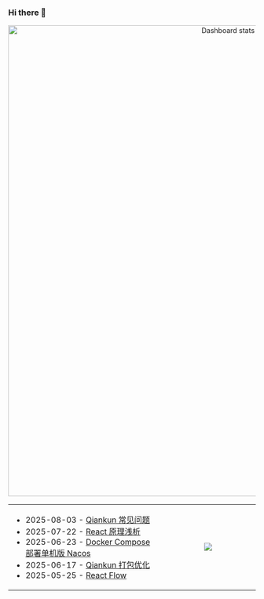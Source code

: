 ### Hi there 👋  

<!-- Made with [OSS Insight](https://ossinsight.io/) -->
<a href="https://next.ossinsight.io/widgets/official/compose-user-dashboard-stats?user_id=60531485" target="_blank" style="display: block" align="center">
  <picture>
    <source media="(prefers-color-scheme: dark)" srcset="https://next.ossinsight.io/widgets/official/compose-user-dashboard-stats/thumbnail.png?user_id=60531485&image_size=auto&color_scheme=dark" width="960px" height="auto">
    <img alt="Dashboard stats of @zxiaosi" src="https://next.ossinsight.io/widgets/official/compose-user-dashboard-stats/thumbnail.png?user_id=60531485&image_size=auto&color_scheme=light" width="960px" height="auto">
  </picture>
</a>

<table>
<tr>
<td width="560px" >
  
<!-- https://github.com/gautamkrishnar/blog-post-workflow?tab=readme-ov-file#options -->
<!-- BLOG-POST-LIST:START -->
- 2025-08-03 - [Qiankun 常见问题](https://zxiaosi.com/archives/e35d3ec.html) 
- 2025-07-22 - [React 原理浅析](https://zxiaosi.com/archives/da72e83d.html) 
- 2025-06-23 - [Docker Compose 部署单机版 Nacos](https://zxiaosi.com/archives/444b5f5d.html) 
- 2025-06-17 - [Qiankun 打包优化](https://zxiaosi.com/archives/bc84a75a.html) 
- 2025-05-25 - [React Flow](https://zxiaosi.com/archives/6c44ca34.html) 

<!-- BLOG-POST-LIST:END -->

</td>
<td align="center" width="400px" >
  
<a href="https://github.com/zxiaosi">
  <img align="center" src="https://github-readme-stats.vercel.app/api/top-langs/?username=zxiaosi&layout=compact&theme=transparent" />
</a>

</td>
</tr>
</table>
